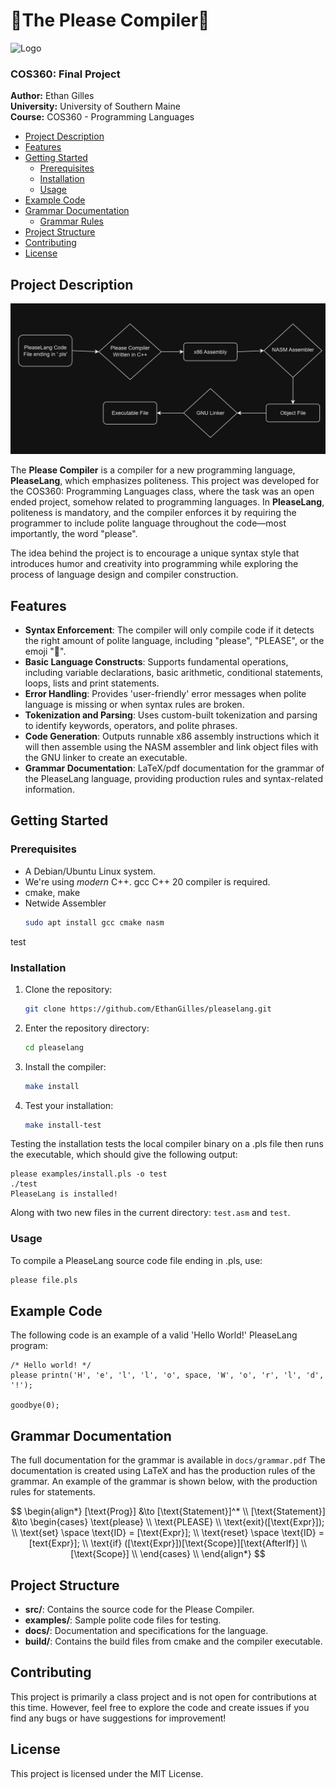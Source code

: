 # 🙏The Please Compiler🙏

<img src="https://github.com/EthanGilles/pleaselang/blob/7a304416626c7f6f290c7f19873cd371ba574546/docs/logo.png" alt="Logo" width="200"/>

### COS360: Final Project

**Author:** Ethan Gilles  
**University:** University of Southern Maine  
**Course:** COS360 - Programming Languages  

- [Project Description](#project-description)
- [Features](#features)
- [Getting Started](#getting-started)
  - [Prerequisites](#prerequisites)
  - [Installation](#installation)
  - [Usage](#usage)
- [Example Code](#example-code)
- [Grammar Documentation](#grammar-documentation)
  - [Grammar Rules](#grammar-rules)
- [Project Structure](#project-structure)
- [Contributing](#contributing)
- [License](#license)

## Project Description

<img src="https://github.com/EthanGilles/Portfolio/blob/bfd5dd556865539b840b7b9e7d84139b3a8b3f55/src/assets/projects/compiler.png" alt="Logo" width="600"/>

The **Please Compiler** is a compiler for a new programming language, **PleaseLang**, which emphasizes politeness. This project was developed for the COS360: Programming Languages class, 
where the task was an open ended project, somehow related to programming languages. In **PleaseLang**, politeness is mandatory, and the compiler enforces it by requiring the programmer 
to include polite language throughout the code—most importantly, the word "please".

The idea behind the project is to encourage a unique syntax style that introduces humor and creativity into programming while exploring the process of language design and compiler construction.

## Features

- **Syntax Enforcement**: The compiler will only compile code if it detects the right amount of polite language, including "please", "PLEASE", or the emoji "🙏".
- **Basic Language Constructs**: Supports fundamental operations, including variable declarations, basic arithmetic, conditional statements, loops, lists and print statements.
- **Error Handling**: Provides 'user-friendly' error messages when polite language is missing or when syntax rules are broken.
- **Tokenization and Parsing**: Uses custom-built tokenization and parsing to identify keywords, operators, and polite phrases.
- **Code Generation**: Outputs runnable x86 assembly instructions which it will then assemble using the NASM assembler and link object files with the GNU linker to create an executable.
- **Grammar Documentation**: LaTeX/pdf documentation for the grammar of the PleaseLang language, providing production rules and syntax-related information.

## Getting Started


### Prerequisites

- A Debian/Ubuntu Linux system.
- We're using *modern* C++. gcc C++ 20 compiler is required.
- cmake, make
- Netwide Assembler
    ```bash
    sudo apt install gcc cmake nasm
    ```
test
### Installation

1. Clone the repository:
    ```bash
    git clone https://github.com/EthanGilles/pleaselang.git
    ```
2. Enter the repository directory:
    ```bash 
    cd pleaselang
    ```
3. Install the compiler:
    ```bash 
    make install
    ```
4. Test your installation:
    ```bash
    make install-test
    ```

Testing the installation tests the local compiler binary on a .pls file then runs the executable, which should give the following output: 
```
please examples/install.pls -o test
./test
PleaseLang is installed!
``` 
Along with two new files in the current directory: `test.asm` and `test`.

### Usage

To compile a PleaseLang source code file ending in .pls, use:
```bash 
please file.pls
```


## Example Code 

The following code is an example of a valid 'Hello World!' PleaseLang program:
```
/* Hello world! */
please printn('H', 'e', 'l', 'l', 'o', space, 'W', 'o', 'r', 'l', 'd', '!');

goodbye(0);
```

## Grammar Documentation

The full documentation for the grammar is available in `docs/grammar.pdf`
The documentation is created using LaTeX and has the production rules of the grammar. 
An example of the grammar is shown below, with the production rules for statements.

$$
\begin{align*}
  [\text{Prog}] &\to [\text{Statement}]^* \\
  [\text{Statement}] &\to 
  \begin{cases}
    \text{please} \\
    \text{PLEASE} \\
    \text{exit}([\text{Expr}]); \\ 
    \text{set} \space \text{ID} = [\text{Expr}]; \\
    \text{reset} \space \text{ID} = [text{Expr}]; \\
    \text{if} ([\text{Expr}])[\text{Scope}][\text{AfterIf}]  \\
    [\text{Scope}] \\
  \end{cases} \\
\end{align*}
$$


## Project Structure

- **src/**: Contains the source code for the Please Compiler.
- **examples/**: Sample polite code files for testing.
- **docs/**: Documentation and specifications for the language.
- **build/**: Contains the build files from cmake and the compiler executable.

## Contributing

This project is primarily a class project and is not open for contributions at this time. 
However, feel free to explore the code and create issues if you find any bugs or have suggestions for improvement!

## License

This project is licensed under the MIT License.
